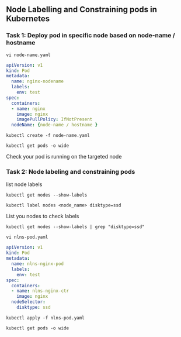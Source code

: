 ## Node Labelling and Constraining pods in Kubernetes

### Task 1: Deploy pod in specific node based on node-name / hostname
```
vi node-name.yaml
```
```yaml
apiVersion: v1
kind: Pod
metadata:
  name: nginx-nodename
  labels:
    env: test
spec:
  containers:
  - name: nginx
    image: nginx
    imagePullPolicy: IfNotPresent
  nodeName: {node-name / hostname }
```
```
kubectl create -f node-name.yaml
```
```
kubectl get pods -o wide 
```

Check your pod is running on the targeted node
 
### Task 2: Node labeling and constraining pods

list node labels
```
kubectl get nodes --show-labels
```
```
kubectl label nodes <node_name> disktype=ssd
```
List you nodes to check labels 
```
kubectl get nodes --show-labels | grep "disktype=ssd"
```
```
vi nlns-pod.yaml
```
```yaml
apiVersion: v1
kind: Pod
metadata:
  name: nlns-nginx-pod
  labels:
    env: test
spec:
  containers:
  - name: nlns-nginx-ctr
    image: nginx
  nodeSelector:
    disktype: ssd

```
```
kubectl apply -f nlns-pod.yaml
```
```
kubectl get pods -o wide
```
